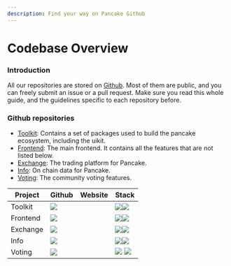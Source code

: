 ```yaml
---
description: Find your way on Pancake Github
---
```


# Codebase Overview

### Introduction

All our repositories are stored on [Github](https://github.com/pancakeswap). Most of them are public, and you can freely submit an  issue or a pull request. Make sure you read this whole guide, and the guidelines specific to each repository before.

### Github repositories

* [Toolkit](https://github.com/pancakeswap/pancake-toolkit): Contains a set of packages used to build the pancake ecosystem, including the  uikit.
* [Frontend](https://github.com/pancakeswap/pancake-frontend): The main frontend. It contains all the features that are not listed below.
* [Exchange](https://github.com/pancakeswap/pancake-swap-interface): The trading platform for Pancake.
* [Info](https://github.com/pancakeswap/pancake-info): On chain data for Pancake.
* [Voting](https://github.com/pancakeswap/snapshot-front): The community voting features.

| Project  | Github                                                                                                         | Website | Stack                                                                                    |
| -------- | -------------------------------------------------------------------------------------------------------------- | ------- | ---------------------------------------------------------------------------------------- |
| Toolkit  | [![](../../.gitbook/assets/GitHub-Mark-120px-plus.png)](https://github.com/pancakeswap/pancake-toolkit)        |         | ![](../../.gitbook/assets/download.svg)![](../../.gitbook/assets/ts-logo-round-128.svg)  |
| Frontend | [![](../../.gitbook/assets/GitHub-Mark-120px-plus.png)](https://github.com/pancakeswap/pancake-frontend)       |         | ![](../../.gitbook/assets/download.svg)![](../../.gitbook/assets/ts-logo-round-128.svg)  |
| Exchange | [![](../../.gitbook/assets/GitHub-Mark-120px-plus.png)](https://github.com/pancakeswap/pancake-swap-interface) |         | ![](../../.gitbook/assets/download.svg)![](../../.gitbook/assets/ts-logo-round-128.svg)  |
| Info     | [![](../../.gitbook/assets/GitHub-Mark-120px-plus.png)](https://github.com/pancakeswap/pancake-info)           |         | ![](../../.gitbook/assets/download.svg)![](../../.gitbook/assets/JavaScript-logo.png)    |
| Voting   | [![](../../.gitbook/assets/GitHub-Mark-120px-plus.png)](https://github.com/pancakeswap/snapshot-front)         |         | ![](../../.gitbook/assets/logo.png) ![](../../.gitbook/assets/ts-logo-round-128.svg)     |


